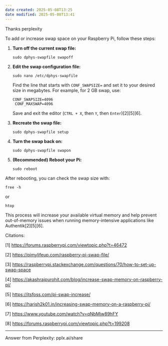 ```yaml
---
date created: 2025-05-08T13:25
date modified: 2025-05-08T13:41
---
```


Thanks perplexity

To add or increase swap space on your Raspberry Pi, follow these steps:

1. **Turn off the current swap file:**
   ```
   sudo dphys-swapfile swapoff
   ```

2. **Edit the swap configuration file:**
   ```
   sudo nano /etc/dphys-swapfile
   ```

   Find the line that starts with `CONF_SWAPSIZE=` and set it to your desired size in megabytes. For example, for 2 GB swap, use:

   ```
   CONF_SWAPSIZE=4096
	CONF_MAXSWAP=4096
   ```

   Save and exit the editor (`CTRL + X`, then `Y`, then `Enter`)[2][5][6].

3. **Recreate the swap file:**
   ```
   sudo dphys-swapfile setup
   ```

4. **Turn the swap back on:**
   ```
   sudo dphys-swapfile swapon
   ```

5. **(Recommended) Reboot your Pi:**
   ```
   sudo reboot
   ```

After rebooting, you can check the swap size with:

```
free -h
```

or

```
htop
```

This process will increase your available virtual memory and help prevent out-of-memory issues when running memory-intensive applications like Authentik[2][5][6].

Citations:

[1] https://forums.raspberrypi.com/viewtopic.php?t=46472

[2] https://pimylifeup.com/raspberry-pi-swap-file/

[3] https://raspberrypi.stackexchange.com/questions/70/how-to-set-up-swap-space

[4] https://akashrajpurohit.com/blog/increase-swap-memory-on-raspberry-pi/

[5] https://itsfoss.com/pi-swap-increase/

[6] https://harish2k01.in/increasing-swap-memory-on-a-raspberry-pi/

[7] https://www.youtube.com/watch?v=qNbMjw89hFY

[8] https://forums.raspberrypi.com/viewtopic.php?t=199208

---

Answer from Perplexity: pplx.ai/share